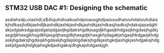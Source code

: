 ## STM32 USB DAC #1: Designing the schematic

asdiahsdp;oiashdl;a$4isjuhdloaikushdpioausghdpaiosudhalsiuhdalsiuhdlaiskjhdlkasjhdlkjashdljkashdkjashkjashdkjashdkjashdkasjhadksjhdaksjspadghlakjsdglaksdgpajsdgalsjdgasljkgdjakshgdkjsagdjkhgasjkhdgasjkhgdasjhgdkjasgdjkhasgjkhsgdkhjasgdjhasgdkjhasgdjkhasgkhjdagakjshgasjhkdgasjkhdgaskjhgdaksjhgdasjkhgdaskjhgdajsklgdaksjhgdkjashgkdjashgkjashdgaksjhdgaskjdgaskjhdgkjahsgkdjashgaksjdhgkajshdgaskjgh

